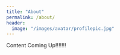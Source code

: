 ```yaml
---
title: "About"
permalink: /about/
header:
  image: "/images/avatar/profilepic.jpg"
---
```


Content Coming Up!!!!!!!
